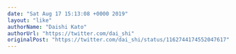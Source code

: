 ```yaml
---
date: "Sat Aug 17 15:13:08 +0000 2019"
layout: "like"
authorName: "Daishi Kato"
authorUrl: "https://twitter.com/dai_shi"
originalPost: "https://twitter.com/dai_shi/status/1162744174552047617"
---
```

